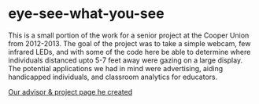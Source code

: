 # eye-see-what-you-see

This is a small portion of the work for a senior project at the Cooper Union from 2012-2013.  The goal of the project was to take a simple webcam, few infrared LEDs, and with some of the code here be able to determine where individuals distanced upto 5-7 feet away were gazing on a large display.  The potential applications we had in mind were advertising, aiding handicapped individuals, and classroom analytics for educators.

[Our advisor & project page he created](https://engfac.cooper.edu/sable2/475)

